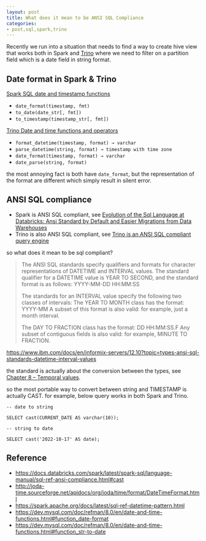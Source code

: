 ```yaml
---
layout: post
title: What does it mean to be ANSI SQL Compliance
categories:
- post,sql,spark,trino
---
```


Recently we run into a situation that needs to find a way to create hive view that works both in Spark and [Trino](https://trino.io/docs/current/connector/hive.html#hive-views)
where we need to filter on a partition field which is a date field in string format.

## Date format in Spark & Trino

[Spark SQL date and timestamp functions](https://spark.apache.org/docs/latest/sql-ref-functions-builtin.html#date-and-timestamp-functions)

- `date_format(timestamp, fmt)`
- `to_date(date_str[, fmt])`
- `to_timestamp(timestamp_str[, fmt])`

[Trino Date and time functions and operators](https://trino.io/docs/current/functions/datetime.html)

- `format_datetime(timestamp, format) → varchar`
- `parse_datetime(string, format) → timestamp with time zone`
- `date_format(timestamp, format) → varchar`
- `date_parse(string, format)`

the most annoying fact is both have `date_format`, but the representation of the format are different which simply result in silent error.

## ANSI SQL compliance

- Spark is ANSI SQL compliant, see [Evolution of the Sql Language at Databricks: Ansi Standard by Default and Easier Migrations from Data Warehouses](https://databricks.com/blog/2021/11/16/evolution-of-the-sql-language-at-databricks-a[…]rd-by-default-and-easier-migrations-from-data-warehouses.html)
- Trino is also ANSI SQL compliant, see [Trino is an ANSI SQL compliant query engine](https://trino.io/docs/current/language.html)

so what does it mean to be sql compliant?

> The ANSI SQL standards specify qualifiers and formats for character
> representations of DATETIME and INTERVAL values. The standard qualifier for a
> DATETIME value is YEAR TO SECOND, and the standard format is as follows:
> YYYY-MM-DD HH:MM:SS
>
> The standards for an INTERVAL value specify the following two classes of
> intervals: The YEAR TO MONTH class has the format: YYYY-MM A subset of this
> format is also valid: for example, just a month interval.
>
> The DAY TO FRACTION class has the format: DD HH:MM:SS.F Any subset of
> contiguous fields is also valid: for example, MINUTE TO FRACTION.

https://www.ibm.com/docs/en/informix-servers/12.10?topic=types-ansi-sql-standards-datetime-interval-values


the standard is actually about the conversion between the types, see [Chapter 8 – Temporal values](https://crate.io/docs/sql-99/en/latest//chapters/08.html).

so the most portable way to convert between string and TIMESTAMP is actually CAST. for example, below query works in both Spark and Trino.

```
-- date to string

SELECT cast(CURRENT_DATE AS varchar(10));

-- string to date

SELECT cast('2022-10-17' AS date);
```

## Reference

- https://docs.databricks.com/spark/latest/spark-sql/language-manual/sql-ref-ansi-compliance.html#cast
- http://joda-time.sourceforge.net/apidocs/org/joda/time/format/DateTimeFormat.html
- https://spark.apache.org/docs/latest/sql-ref-datetime-pattern.html
- https://dev.mysql.com/doc/refman/8.0/en/date-and-time-functions.html#function_date-format
- https://dev.mysql.com/doc/refman/8.0/en/date-and-time-functions.html#function_str-to-date
